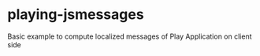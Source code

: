 # playing-jsmessages
Basic example to compute localized messages of Play Application on client side
